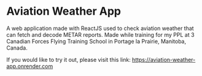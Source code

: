 # Aviation Weather App

A web application made with ReactJS used to check aviation weather that can fetch and decode METAR reports. Made while training for my PPL at 3 Canadian Forces Flying Training School in Portage la Prairie, Manitoba, Canada.

If you would like to try it out, please visit this link: https://aviation-weather-app.onrender.com
